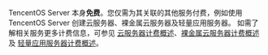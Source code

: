 TencentOS Server 本身**免费**。您仅需为其关联的其他服务付费，例如使用 TencentOS Server 创建云服务器、裸金属云服务器及轻量应用服务器。
如需了解相关服务更多计费信息，可参见 [云服务器计费概述](https://cloud.tencent.com/document/product/213/2179)、[裸金属云服务器计费概述](https://cloud.tencent.com/document/product/386/63409) 及 [轻量应用服务器计费概述](https://cloud.tencent.com/document/product/1207/44368)。

